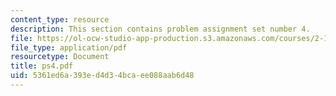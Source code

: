 ```yaml
---
content_type: resource
description: This section contains problem assignment set number 4.
file: https://ol-ocw-studio-app-production.s3.amazonaws.com/courses/2-12-introduction-to-robotics-fall-2005/5361ed6a393ed4d34bcaee088aab6d48_ps4.pdf
file_type: application/pdf
resourcetype: Document
title: ps4.pdf
uid: 5361ed6a-393e-d4d3-4bca-ee088aab6d48
---
```

